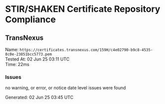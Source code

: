 # STIR/SHAKEN Certificate Repository Compliance

## TransNexus

Name: `https://certificates.transnexus.com/159H/c4e02790-b9c8-4535-8c0e-23851bcc5773.pem`\
Tested At: 02 Jun 25 03:11 UTC\
Time: 22ms

### Issues

no warning, or error, or notice date level issues were found

Generated: 02 Jun 25 03:45 UTC